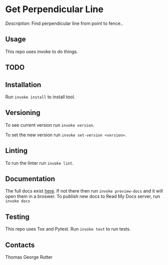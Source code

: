 # Get Perpendicular Line

_Description:_ Find perpendicular line from point to fence..

## Usage

This repo uses invoke to do things.

## TODO

## Installation

Run `invoke install` to install tool.

## Versioning

To see current version run `invoke version`.

To set the new version run `invoke set-version <version>`.

## Linting

To run the linter run `invoke lint`.

## Documentation

The full docs exist [here](.\build\sphinx\html\index.html).
If not there then run `invoke preview-docs` and it will open them in a broswer.
To publish new docs to Read My Docs server, run `invoke docs`

## Testing

This repo uses Tox and Pytest.
Run `invoke test` to run tests.

## Contacts

Thomas George Rutter

